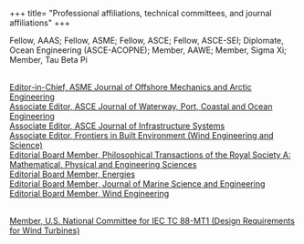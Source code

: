 +++
title= "Professional affiliations, technical committees, and journal affiliations"
+++

Fellow, AAAS; Fellow, ASME; Fellow, ASCE; Fellow, ASCE-SEI; Diplomate, Ocean Engineering (ASCE-ACOPNE); Member, AAWE; Member, Sigma Xi; Member, Tau Beta Pi<br><br>

[Editor-in-Chief, ASME Journal of Offshore Mechanics and Arctic Engineering](https://asmedigitalcollection.asme.org/offshoremechanics)<br> 
[Associate Editor, ASCE Journal of Waterway, Port, Coastal and Ocean Engineering](https://ascelibrary.org/journal/jwped5)<br>
[Associate Editor, ASCE Journal of Infrastructure Systems](https://ascelibrary.org/journal/jitse4)<br>
[Associate Editor, Frontiers in Built Environment (Wind Engineering and Science)](https://www.frontiersin.org/journals/built-environment/sections/wind-engineering-and-science)<br>
[Editorial Board Member, Philosophical Transactions of the Royal Society A: Mathematical, Physical and Engineering Sciences](https://royalsocietypublishing.org/journal/rsta)<br>
[Editorial Board Member, Energies](https://www.mdpi.com/journal/energies)<br>
[Editorial Board Member, Journal of Marine Science and Engineering](https://www.mdpi.com/journal/jmse)<br>
[Editorial Board Member, Wind Engineering](https://journals.sagepub.com/home/wie)<br><br>

[Member, U.S. National Committee for IEC TC 88-MT1 (Design Requirements for Wind Turbines)](https://www.iec.ch/dyn/www/f?p=103:14:11449838595882::::FSP_ORG_ID,FSP_LANG_ID:2830,25)<br><br>
